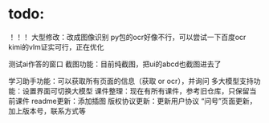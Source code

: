 # todo:

！！！
大型修改：改成图像识别
py包的ocr好像不行，可以尝试一下百度ocr
kimi的vlm证实可行，正在优化

测试ai作答的窗口
截图功能：目前纯截图，把ui的abcd也截图进去了

学习助手功能：可以获取所有页面的信息（获取 or ocr），并询问
多大模型支持功能：设置界面可切换大模型
课件整理：现在有所有课件，参考旧仓库，只保留当前课件
readme更新：添加插图
版权协议更新：更新用户协议
“问号”页面更新，加上版本号，联系方式等